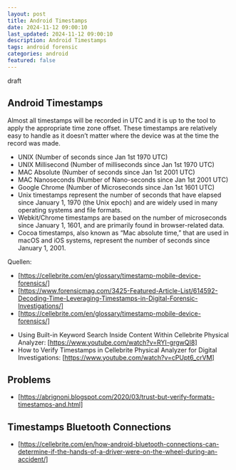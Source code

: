 ```yaml
---
layout: post
title: Android Timestamps
date: 2024-11-12 09:00:10
last_updated: 2024-11-12 09:00:10
description: Android Timestamps
tags: android forensic
categories: android
featured: false
---
```


draft

## Android Timestamps

Almost all timestamps will be recorded in UTC and it is up to the tool to apply the appropriate time zone offset.
These timestamps are relatively easy to handle as it doesn’t
matter where the device was at the time the record was made.

- UNIX (Number of seconds since Jan 1st 1970 UTC)
- UNIX Millisecond (Number of milliseconds since Jan 1st 1970 UTC)
- MAC Absolute (Number of seconds since Jan 1st 2001 UTC)
- MAC Nanoseconds (Number of Nano-seconds since Jan 1st 2001 UTC)
- Google Chrome (Number of Microseconds since Jan 1st 1601 UTC)
- Unix timestamps represent the number of seconds that have elapsed since January 1, 1970 (the Unix epoch) and are widely used in many operating systems and file formats.
- Webkit/Chrome timestamps are based on the number of microseconds since January 1, 1601, and are primarily found in browser-related data.
- Cocoa timestamps, also known as “Mac absolute time,” that are used in macOS and iOS systems, represent the number of seconds since January 1, 2001.

Quellen:

[https://cellebrite.com/en/glossary/timestamp-mobile-device-forensics/]: https://cellebrite.com/en/glossary/timestamp-mobile-device-forensics/ "https://cellebrite.com/en/glossary/timestamp-mobile-device-forensics/"
[https://cellebrite.com/en/glossary/timestamp-mobile-device-forensics/]: https://cellebrite.com/en/glossary/timestamp-mobile-device-forensics/ "https://cellebrite.com/en/glossary/timestamp-mobile-device-forensics/"
[https://www.forensicmag.com/3425-Featured-Article-List/614592-Decoding-Time-Leveraging-Timestamps-in-Digital-Forensic-Investigations/]: https://www.forensicmag.com/3425-Featured-Article-List/614592-Decoding-Time-Leveraging-Timestamps-in-Digital-Forensic-Investigations/ "https://www.forensicmag.com/3425-Featured-Article-List/614592-Decoding-Time-Leveraging-Timestamps-in-Digital-Forensic-Investigations/"

- [https://cellebrite.com/en/glossary/timestamp-mobile-device-forensics/]
- [https://www.forensicmag.com/3425-Featured-Article-List/614592-Decoding-Time-Leveraging-Timestamps-in-Digital-Forensic-Investigations/]
- [https://cellebrite.com/en/glossary/timestamp-mobile-device-forensics/]

[https://www.youtube.com/watch?v=RYI-grgwQI8]: https://www.youtube.com/watch?v=RYI-grgwQI8 "https://www.youtube.com/watch?v=RYI-grgwQI8"
[https://www.youtube.com/watch?v=cPUpt6_crVM]: https://www.youtube.com/watch?v=cPUpt6_crVM "https://www.youtube.com/watch?v=cPUpt6_crVM"

- Using Built-in Keyword Search Inside Content Within Cellebrite Physical Analyzer: [https://www.youtube.com/watch?v=RYI-grgwQI8]
- How to Verify Timestamps in Cellebrite Physical Analyzer for Digital Investigations: [https://www.youtube.com/watch?v=cPUpt6_crVM]

## Problems

[https://abrignoni.blogspot.com/2020/03/trust-but-verify-formats-timestamps-and.html]: https://abrignoni.blogspot.com/2020/03/trust-but-verify-formats-timestamps-and.html "https://abrignoni.blogspot.com/2020/03/trust-but-verify-formats-timestamps-and.html"

- [https://abrignoni.blogspot.com/2020/03/trust-but-verify-formats-timestamps-and.html]

## Timestamps Bluetooth Connections

[https://cellebrite.com/en/how-android-bluetooth-connections-can-determine-if-the-hands-of-a-driver-were-on-the-wheel-during-an-accident/]: https://cellebrite.com/en/how-android-bluetooth-connections-can-determine-if-the-hands-of-a-driver-were-on-the-wheel-during-an-accident/ "https://cellebrite.com/en/how-android-bluetooth-connections-can-determine-if-the-hands-of-a-driver-were-on-the-wheel-during-an-accident/"

- [https://cellebrite.com/en/how-android-bluetooth-connections-can-determine-if-the-hands-of-a-driver-were-on-the-wheel-during-an-accident/]
